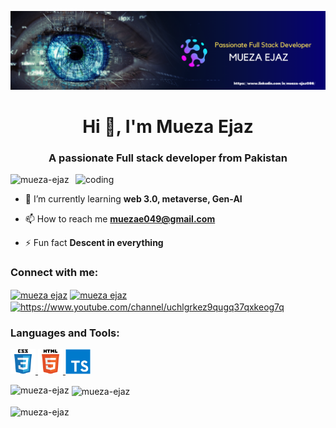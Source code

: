 ![logo](https://github.com/Mueza-Ejaz/Mueza-Ejaz/blob/main/Blue%20Modern%20Technology%20LinkedIn%20Banner.png)

<h1 align="center">Hi 👋, I'm Mueza Ejaz</h1>
<h3 align="center">A passionate Full stack developer from Pakistan</h3>
                                                                    
<img align="right" alt="coding" width="400px" src="https://camo.githubusercontent.com/9792d43627b178fd4a45bcabb3647d7b34a62d64baf96a19abf6ea19d5cea8dd/68747470733a2f2f63646e2e6472696262626c652e636f6d2f75736572732f313138373833362f73637265656e73686f74732f363533393432392f70726f6772616d65722e676966" />

<p align="left"> <img src="https://komarev.com/ghpvc/?username=mueza-ejaz&label=Profile%20views&color=0e75b6&style=flat" alt="mueza-ejaz" /> </p>

- 🌱 I’m currently learning **web 3.0, metaverse, Gen-AI**

- 📫 How to reach me **muezae049@gmail.com**

- ⚡ Fun fact **Descent in everything**

<h3 align="left">Connect with me:</h3>
<p align="left">
<a href="https://linkedin.com/in/mueza ejaz" target="blank"><img align="center" src="https://raw.githubusercontent.com/rahuldkjain/github-profile-readme-generator/master/src/images/icons/Social/linked-in-alt.svg" alt="mueza ejaz" height="30" width="40" /></a>
<a href="https://fb.com/mueza ejaz" target="blank"><img align="center" src="https://raw.githubusercontent.com/rahuldkjain/github-profile-readme-generator/master/src/images/icons/Social/facebook.svg" alt="mueza ejaz" height="30" width="40" /></a>
<a href="https://www.youtube.com/c/https://www.youtube.com/channel/uchlgrkez9qugq37qxkeog7q" target="blank"><img align="center" src="https://raw.githubusercontent.com/rahuldkjain/github-profile-readme-generator/master/src/images/icons/Social/youtube.svg" alt="https://www.youtube.com/channel/uchlgrkez9qugq37qxkeog7q" height="30" width="40" /></a>
</p>

<h3 align="left">Languages and Tools:</h3>
<p align="left"> <a href="https://www.w3schools.com/css/" target="_blank" rel="noreferrer"> <img src="https://raw.githubusercontent.com/devicons/devicon/master/icons/css3/css3-original-wordmark.svg" alt="css3" width="40" height="40"/> </a> <a href="https://www.w3.org/html/" target="_blank" rel="noreferrer"> <img src="https://raw.githubusercontent.com/devicons/devicon/master/icons/html5/html5-original-wordmark.svg" alt="html5" width="40" height="40"/> </a> <a href="https://www.typescriptlang.org/" target="_blank" rel="noreferrer"> <img src="https://raw.githubusercontent.com/devicons/devicon/master/icons/typescript/typescript-original.svg" alt="typescript" width="40" height="40"/> </a> </p>

<p><img align="left" src="https://github-readme-stats.vercel.app/api/top-langs?username=mueza-ejaz&show_icons=true&locale=en&layout=compact" alt="mueza-ejaz" /></p>

<p>&nbsp;<img align="center" src="https://github-readme-stats.vercel.app/api?username=mueza-ejaz&show_icons=true&locale=en" alt="mueza-ejaz" /></p>

<p><img align="center" src="https://github-readme-streak-stats.herokuapp.com/?user=mueza-ejaz&" alt="mueza-ejaz" /></p>
